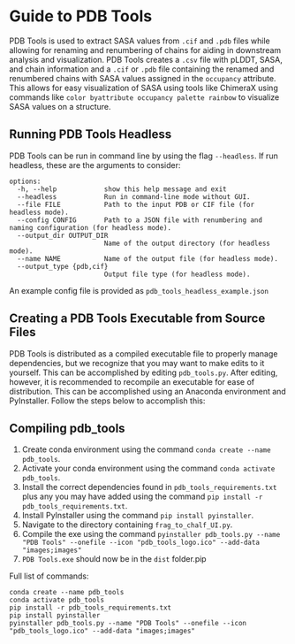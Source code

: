 # Guide to PDB Tools
PDB Tools is used to extract SASA values from ```.cif``` and ```.pdb``` files while allowing for renaming and renumbering of chains for aiding in downstream analysis and visualization. PDB Tools creates a ```.csv``` file with pLDDT, SASA, and chain information and a ```.cif``` or ```.pdb``` file containing the renamed and renumbered chains with SASA values assigned in the ```occupancy``` attribute. This allows for easy visualization of SASA using tools like ChimeraX using commands like ```color byattribute occupancy palette rainbow``` to visualize SASA values on a structure. 

## Running PDB Tools Headless
PDB Tools can be run in command line by using the flag ```--headless```. If run headless, these are the arguments to consider:
```
options:
  -h, --help            show this help message and exit
  --headless            Run in command-line mode without GUI.
  --file FILE           Path to the input PDB or CIF file (for headless mode).
  --config CONFIG       Path to a JSON file with renumbering and naming configuration (for headless mode).
  --output_dir OUTPUT_DIR
                        Name of the output directory (for headless mode).
  --name NAME           Name of the output file (for headless mode).
  --output_type {pdb,cif}
                        Output file type (for headless mode).
```
An example config file is provided as ```pdb_tools_headless_example.json```

## Creating a PDB Tools Executable from Source Files

PDB Tools is distributed as a compiled executable file to properly manage dependencies, but we recognize that you may want to make edits to it yourself. This can be accomplished by editing ```pdb_tools.py```. After editing, however, it is recommended to recompile an executable for ease of distribution. This can be accomplished using an Anaconda environment and PyInstaller. Follow the steps below to accomplish this:

## Compiling pdb_tools
1. Create conda environment using the command ```conda create --name pdb_tools```.
2. Activate your conda environment using the command ```conda activate pdb_tools```.
3. Install the correct dependencies found in ```pdb_tools_requirements.txt``` plus any you may have added using the command ```pip install -r pdb_tools_requirements.txt```.
4. Install PyInstaller using the command  ```pip install pyinstaller```.
5. Navigate to the directory containing ```frag_to_chalf_UI.py```.
6. Compile the exe using the command ```pyinstaller pdb_tools.py --name "PDB Tools" --onefile --icon "pdb_tools_logo.ico" --add-data "images;images"```
7. ```PDB Tools.exe``` should now be in the ```dist``` folder.pip

Full list of commands:
```
conda create --name pdb_tools
conda activate pdb_tools
pip install -r pdb_tools_requirements.txt
pip install pyinstaller
pyinstaller pdb_tools.py --name "PDB Tools" --onefile --icon "pdb_tools_logo.ico" --add-data "images;images"
```